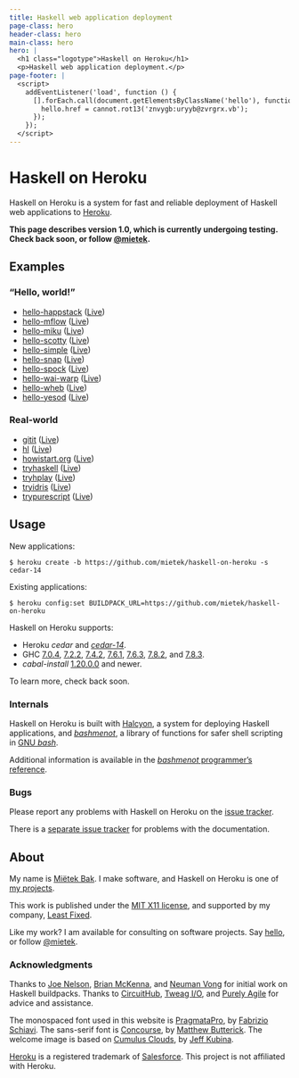 ```yaml
---
title: Haskell web application deployment
page-class: hero
header-class: hero
main-class: hero
hero: |
  <h1 class="logotype">Haskell on Heroku</h1>
  <p>Haskell web application deployment.</p>
page-footer: |
  <script>
    addEventListener('load', function () {
      [].forEach.call(document.getElementsByClassName('hello'), function (hello) {
        hello.href = cannot.rot13('znvygb:uryyb@zvrgrx.vb');
      });
    });
  </script>
---
```



Haskell on Heroku
==================

Haskell on Heroku is a system for fast and reliable deployment of Haskell web applications to [Heroku](http://heroku.com/).

**This page describes version 1.0, which is currently undergoing testing.  Check back soon, or follow <a href="http://twitter.com/mietek">@mietek</a>.**


Examples
--------

### “Hello, world!”

- [hello-happstack](https://github.com/mietek/hello-happstack/) ([Live](http://mietek-hello-happstack.herokuapp.com/))
- [hello-mflow](https://github.com/mietek/hello-mflow/) ([Live](http://mietek-hello-mflow.herokuapp.com/))
- [hello-miku](https://github.com/mietek/hello-miku/) ([Live](http://mietek-hello-miku.herokuapp.com/))
- [hello-scotty](https://github.com/mietek/hello-scotty/) ([Live](http://mietek-hello-scotty.herokuapp.com/))
- [hello-simple](https://github.com/mietek/hello-simple/) ([Live](http://mietek-hello-simple.herokuapp.com/))
- [hello-snap](https://github.com/mietek/hello-snap/) ([Live](http://mietek-hello-snap.herokuapp.com/))
- [hello-spock](https://github.com/mietek/hello-spock/) ([Live](http://mietek-hello-spock.herokuapp.com/))
- [hello-wai-warp](https://github.com/mietek/hello-wai-warp/) ([Live](http://mietek-hello-wai-warp.herokuapp.com/))
- [hello-wheb](https://github.com/mietek/hello-wheb/) ([Live](http://mietek-hello-wheb.herokuapp.com/))
- [hello-yesod](https://github.com/mietek/hello-yesod/) ([Live](http://mietek-hello-yesod.herokuapp.com/))


### Real-world

- [gitit](https://github.com/mietek/gitit/) ([Live](http://mietek-gitit.herokuapp.com/))
- [hl](https://github.com/mietek/hl/) ([Live](http://mietek-hl.herokuapp.com/))
- [howistart.org](https://github.com/mietek/howistart.org/) ([Live](http://mietek-howistart.herokuapp.com/))
- [tryhaskell](https://github.com/mietek/tryhaskell/) ([Live](http://mietek-tryhaskell.herokuapp.com/))
- [tryhplay](https://github.com/mietek/tryhplay/) ([Live](http://mietek-tryhplay.herokuapp.com/))
- [tryidris](https://github.com/mietek/tryidris/) ([Live](http://mietek-tryidris.herokuapp.com/))
- [trypurescript](https://github.com/mietek/trypurescript/) ([Live](http://mietek-trypurescript.herokuapp.com/))


Usage
-----

New applications:

```
$ heroku create -b https://github.com/mietek/haskell-on-heroku -s cedar-14
```

Existing applications:

```
$ heroku config:set BUILDPACK_URL=https://github.com/mietek/haskell-on-heroku
```

Haskell on Heroku supports:

- Heroku _cedar_ and [_cedar-14_](https://blog.heroku.com/archives/2014/8/19/cedar-14-public-beta).
- GHC [7.0.4](http://www.haskell.org/ghc/download_ghc_7_0_4), [7.2.2](http://www.haskell.org/ghc/download_ghc_7_2_2), [7.4.2](http://www.haskell.org/ghc/download_ghc_7_4_2), [7.6.1](http://www.haskell.org/ghc/download_ghc_7_6_1), [7.6.3](http://www.haskell.org/ghc/download_ghc_7_6_3), [7.8.2](http://www.haskell.org/ghc/download_ghc_7_8_2), and [7.8.3](http://www.haskell.org/ghc/download_ghc_7_8_3).
- _cabal-install_ [1.20.0.0](http://www.haskell.org/cabal/download.html) and newer.

To learn more, check back soon.


### Internals

Haskell on Heroku is built with [Halcyon](http://halcyon.sh/), a system for deploying Haskell applications, and [_bashmenot_](http://bashmenot.mietek.io/), a library of functions for safer shell scripting in [GNU _bash_](http://gnu.org/software/bash/).

Additional information is available in the [_bashmenot_ programmer’s reference](http://bashmenot.mietek.io/reference/).


### Bugs

Please report any problems with Haskell on Heroku on the [issue tracker](https://github.com/mietek/haskell-on-heroku/issues/).

There is a [separate issue tracker](https://github.com/mietek/haskell-on-heroku-website/issues/) for problems with the documentation.


About
-----

<span id="mietek"><a class="hello" href=""></a></span>

My name is [Miëtek Bak](http://mietek.io/).  I make software, and Haskell on Heroku is one of [my projects](http://mietek.io/projects/).

This work is published under the [MIT X11 license](license/), and supported by my company, [Least Fixed](http://leastfixed.com/).

Like my work?  I am available for consulting on software projects.  Say <a class="hello" href="">hello</a>, or follow <a href="http://twitter.com/mietek">@mietek</a>.


### Acknowledgments

Thanks to [Joe Nelson](http://begriffs.com/), [Brian McKenna](http://brianmckenna.org/), and [Neuman Vong](https://github.com/luciferous/) for initial work on Haskell buildpacks.  Thanks to [CircuitHub](https://circuithub.com/), [Tweag I/O](http://www.tweag.io/), and [Purely Agile](http://purelyagile.com/) for advice and assistance.

The monospaced font used in this website is [PragmataPro](http://www.fsd.it/fonts/pragmatapro.htm), by [Fabrizio Schiavi](http://www.fsd.it/).  The sans-serif font is [Concourse](http://practicaltypography.com/concourse.html), by [Matthew Butterick](http://practicaltypography.com/).  The welcome image is based on [Cumulus Clouds](https://www.flickr.com/photos/kubina/152730867/), by [Jeff Kubina](https://www.flickr.com/photos/kubina/).

[Heroku](http://heroku.com/) is a registered trademark of [Salesforce](http://salesforce.com/).  This project is not affiliated with Heroku.
